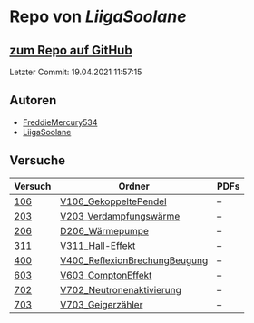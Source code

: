 # Repo von *LiigaSoolane*

## [zum Repo auf GitHub](https://github.com/LiigaSoolane/Paktikum)

Letzter Commit: 19.04.2021 11:57:15

## Autoren
- [FreddieMercury534](https://github.com/FreddieMercury534)
- [LiigaSoolane](https://github.com/LiigaSoolane)

## Versuche

|       Versuch       |                                                     Ordner                                                      |PDFs|
|---------------------|-----------------------------------------------------------------------------------------------------------------|----|
|[106](../versuch/106)|[V106_GekoppeltePendel](https://github.com/LiigaSoolane/Paktikum/tree/main/V106_GekoppeltePendel)                |–   |
|[203](../versuch/203)|[V203_Verdampfungswärme](https://github.com/LiigaSoolane/Paktikum/tree/main/V203_Verdampfungsw%C3%A4rme)         |–   |
|[206](../versuch/206)|[D206_Wärmepumpe](https://github.com/LiigaSoolane/Paktikum/tree/main/D206_W%C3%A4rmepumpe)                       |–   |
|[311](../versuch/311)|[V311_Hall-Effekt](https://github.com/LiigaSoolane/Paktikum/tree/main/V311_Hall-Effekt)                          |–   |
|[400](../versuch/400)|[V400_ReflexionBrechungBeugung](https://github.com/LiigaSoolane/Paktikum/tree/main/V400_ReflexionBrechungBeugung)|–   |
|[603](../versuch/603)|[V603_ComptonEffekt](https://github.com/LiigaSoolane/Paktikum/tree/main/V603_ComptonEffekt)                      |–   |
|[702](../versuch/702)|[V702_Neutronenaktivierung](https://github.com/LiigaSoolane/Paktikum/tree/main/V702_Neutronenaktivierung)        |–   |
|[703](../versuch/703)|[V703_Geigerzähler](https://github.com/LiigaSoolane/Paktikum/tree/main/V703_Geigerz%C3%A4hler)                   |–   |
